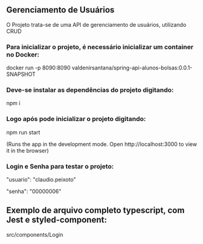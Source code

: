 ## Gerenciamento de Usuários

O Projeto trata-se de uma API de gerenciamento de usuários, utilizando CRUD


### Para inicializar o projeto, é necessário inicializar um container no Docker:

docker run -p 8090:8090 valdenirsantana/spring-api-alunos-bolsas:0.0.1-SNAPSHOT


### Deve-se instalar as dependências do projeto digitando:

npm i

### Logo após pode inicializar o projeto digitando:

npm run start

(Runs the app in the development mode.
Open http://localhost:3000 to view it in the browser)

### Login e Senha para testar o projeto:

"usuario": "claudio.peixoto"

"senha": "00000006"

## Exemplo de arquivo completo typescript, com Jest e styled-component:

src/components/Login

